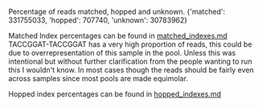 Percentage of reads matched, hopped and unknown. 
{'matched': 331755033, 'hopped': 707740, 'unknown': 30783962}

Matched Index percentages can be found in [matched_indexes.md](matched_indexes.md)
TACCGGAT-TACCGGAT has a very high proportion of reads, this could be due to overrepresentation of this sample in the pool. Unless this was intentional but without further clarification from the people wanting to run this I wouldn't know. In most cases though the reads should be fairly even across samples since most pools are made equimolar. 

Hopped index percentages can be found in [hopped_indexes.md](hopped_indexes.md)
